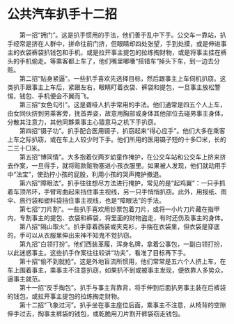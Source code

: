 # 公共汽车扒手十二招  

&emsp;&emsp;第一招“拥门”。这是扒手惯用的手法，他们善于乱中下手。公交车一靠站，扒手经常是挤在人群中，拼命往前门挤，但眼睛却四处张望，手到处摸，或是伸进事主的衣袋裤袋扒钱包和手机，或是拉开事主提包的拉练掏财物，或是将事主挂在裤头的手机偷走。等乘客都上车了，他们嘴里嘟囔“搭错车”掉头下车，到一边去分赃。  
&emsp;&emsp;第二招“贴身紧逼”。一些扒手喜欢先选择目标，然后跟事主上车伺机扒窃。这类扒手跟事主上车后，紧跟左右，眼睛盯着衣袋、裤袋和提包，一旦事主放松警惕，钱包、手机便会不翼而飞。  
&emsp;&emsp;第三招“女色勾引”。这是聋哑人扒手常用的手法。他们通常是四五个人上车，由女同伙挤到男乘客旁，抚首弄姿，故意用胸部或身体其他部位去碰男事主身体，分散其注意力，其他同夥乘事主心猿意马之机下手扒窃。  
&emsp;&emsp;第四招“镊子功”。扒手配合医用镊子，扒窃起来“得心应手”。他们大多在乘客上车之际扒窃，或在车上人较少时下手。他们所用的医用镊子短的十多□米，长的二三十□米。  
&emsp;&emsp;第五招“博同情”。大多抱着仅两岁幼童作掩护，在公交车站和公交车上挤来挤去作案，一旦得手，就将赃款赃物塞进小孩衣服里。如果被人发现，他们就动用手中“法宝”，使劲拧小孩的屁股，利用小孩的哭声掩护撤退。  
&emsp;&emsp;第六招“障眼法”。扒手往往想尽方法进行掩护，常见的是“起鸡翼”：一只手抓着车顶吊环，手臂弯曲起来挡住事主视线，另一只手悄悄扒窃。此外，用报纸、雨伞、旅行袋和塑料袋挡住事主视线，也是“障眼法”的手法。  
&emsp;&emsp;第七招“刀片割”。一些扒手喜欢用钞票包着刀片，或将一小片刀片藏在指甲内，专割事主的提包、衣袋和裤袋，将里面的财物盗走，有时还伤及事主的身体。  
&emsp;&emsp;第八招“隔山取火”。扒手穿着西装或夹克衫，手揣在衣袋里，但衣袋是穿底的，手可以从衣服里伸出来神不知鬼不觉扒窃。  
&emsp;&emsp;第九招“白领打扮”。他们西装革履，浑身名牌，拿着公事包，一副白领打扮，以此迷惑事主。这些扒手作案往往较讲“功夫”，看准了目标再下手。  
&emsp;&emsp;第十招“偷不到就抢”。这是外地盲流所惯用，他们常常是五六个人挤上车，在车上围着事主，乘事主不注意扒窃，如果扒不到或被事主发现，便依靠人多势众，逼事主就范。  
&emsp;&emsp;第十一招“反手掏包”。扒手与事主背靠背，将手伸到后面扒男事主装在后裤袋的钱包，或拉开事主提包的拉练掏走财物。  
&emsp;&emsp;第十二招“飞象过河”。扒手坐在事主座位后面，乘事主不注意，从椅背的空隙伸手过去，掏事主裤袋的钱包，或乾脆用刀片割开裤袋窃走钱包。